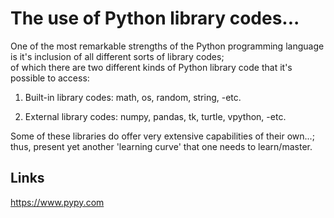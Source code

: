 # The use of Python library codes...

One of the most remarkable strengths of the Python programming language   
is it's inclusion of all different sorts of library codes;     
of which there are two different kinds of Python library code that it's possible to access:  

1. Built-in library codes: math, os, random, string, -etc. 

2. External library codes: numpy, pandas, tk, turtle, vpython, -etc.

Some of these libraries do offer very extensive capabilities of their own...;   
thus, present yet another 'learning curve' that one needs to learn/master.  

## Links

https://www.pypy.com  

